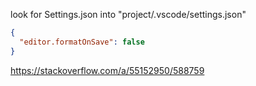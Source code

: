 look for Settings.json into "project/.vscode/settings.json"

```json
{
  "editor.formatOnSave": false
}
```

https://stackoverflow.com/a/55152950/588759
